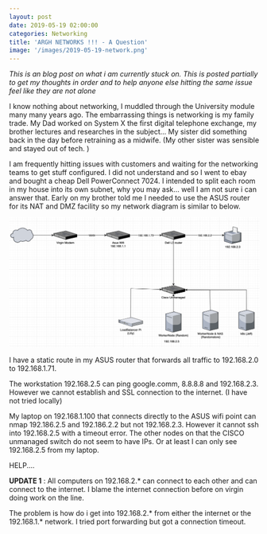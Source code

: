 ```yaml
---
layout: post
date: 2019-05-19 02:00:00
categories: Networking
title: 'ARGH NETWORKS !!! - A Question'
image: '/images/2019-05-19-network.png'
---
```


*This is an blog post on what i am currently stuck on. This is posted partially to get my thoughts in order and to help anyone else hitting the same issue feel like they are not alone*

I know nothing about networking, I muddled through the University module many many years ago. The embarrassing  things is networking is my family trade. My Dad worked on System X the first digital telephone exchange, my brother lectures and researches in the subject... My sister did something back in the day before retraining as a midwife. (My other sister was sensible and stayed out of tech. )


I am frequently hitting issues with customers and waiting for the networking teams to get stuff configured. I did not understand and so I went to ebay and bought a cheap Dell PowerConnect 7024.  I intended to split each room in my house into its own subnet, why you may ask... well I am not sure i can answer that. Early on my brother told me I needed to use the ASUS router for its NAT and DMZ facility so my network diagram is similar to below.

![](/images/2019-05-19-network.png)

I have a static route in my ASUS router that forwards all traffic to 192.168.2.0 to 192.168.1.71.

The workstation 192.168.2.5 can ping google.comm, 8.8.8.8 and  192.168.2.3. However we cannot establish and SSL connection to the internet. (I have not tried locally)

My laptop on 192.168.1.100 that connects directly to the ASUS wifi point can nmap 192.186.2.5 and 192.186.2.2 but not 192.168.2.3. However it cannot ssh into 192.168.2.5 with  a timeout error. The other nodes on that the CISCO unmanaged switch do not seem to have IPs. Or at least I can only see 192.168.2.5 from my laptop.

HELP....

**UPDATE 1** : All computers on 192.168.2.* can connect to each other and can connect to the internet. I blame the internet connection before on virgin doing work on the line.

The problem is how do i get into 192.168.2.* from either the internet or the 192.168.1.* network. I tried port forwarding but got a connection timeout. 
